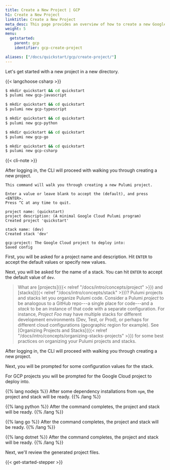 ```yaml
---
title: Create a New Project | GCP
h1: Create a New Project
linktitle: Create a New Project
meta_desc: This page provides an overview of how to create a new Google Cloud (GCP) + Pulumi project.
weight: 5
menu:
  getstarted:
    parent: gcp
    identifier: gcp-create-project

aliases: ["/docs/quickstart/gcp/create-project/"]
---
```


Let's get started with a new project in a new directory.

{{< langchoose csharp >}}

<div class="language-prologue-javascript"></div>

```bash
$ mkdir quickstart && cd quickstart
$ pulumi new gcp-javascript
```

<div class="language-prologue-typescript"></div>

```bash
$ mkdir quickstart && cd quickstart
$ pulumi new gcp-typescript
```

<div class="language-prologue-python"></div>

```bash
$ mkdir quickstart && cd quickstart
$ pulumi new gcp-python
```

<div class="language-prologue-go"></div>

```bash
$ mkdir quickstart && cd quickstart
$ pulumi new gcp-go
```

<div class="language-prologue-csharp"></div>

```bash
$ mkdir quickstart && cd quickstart
$ pulumi new gcp-csharp
```

{{< cli-note >}}

After logging in, the CLI will proceed with walking you through creating a new project.

```
This command will walk you through creating a new Pulumi project.

Enter a value or leave blank to accept the (default), and press <ENTER>.
Press ^C at any time to quit.

project name: (quickstart)
project description: (A minimal Google Cloud Pulumi program)
Created project 'quickstart'

stack name: (dev)
Created stack 'dev'

gcp:project: The Google Cloud project to deploy into:
Saved config
```

First, you will be asked for a project name and description. Hit `ENTER` to accept the default values or specify new values.

Next, you will be asked for the name of a stack. You can hit `ENTER` to accept the default value of `dev`.

> What are [projects]({{< relref "/docs/intro/concepts/project" >}}) and [stacks]({{< relref "/docs/intro/concepts/stack" >}})? Pulumi projects and stacks let you organize Pulumi code. Consider a Pulumi _project_ to be analogous to a GitHub repo---a single place for code---and a _stack_ to be an instance of that code with a separate configuration. For instance, _Project Foo_ may have multiple stacks for different development environments (Dev, Test, or Prod), or perhaps for different cloud configurations (geographic region for example). See [Organizing Projects and Stacks]({{< relref "/docs/intro/concepts/organizing-stacks-projects" >}}) for some best practices on organizing your Pulumi projects and stacks.

After logging in, the CLI will proceed with walking you through creating a new project.

Next, you will be prompted for some configuration values for the stack.

For GCP projects you will be prompted for the Google Cloud project to deploy into.

{{% lang nodejs %}}
After some dependency installations from `npm`, the project and stack will be ready.
{{% /lang %}}

{{% lang python %}}
After the command completes, the project and stack will be ready.
{{% /lang %}}

{{% lang go %}}
After the command completes, the project and stack will be ready.
{{% /lang %}}

{{% lang dotnet %}}
After the command completes, the project and stack will be ready.
{{% /lang %}}

Next, we'll review the generated project files.

{{< get-started-stepper >}}
